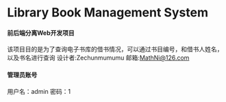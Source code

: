Library Book Management System
=======
#### 前后端分离Web开发项目
该项目目的是为了查询电子书库的借书情况，可以通过书目编号，和借书人姓名，以及书名进行查询
设计者:Zechunmumumu
邮箱:MathNi@126.com

#### 管理员账号
用户名：admin
密码：1
